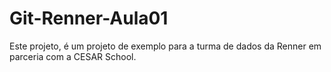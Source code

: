 # Git-Renner-Aula01

Este projeto, é um projeto de exemplo para a turma de dados da Renner em parceria com a CESAR School.


